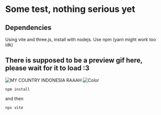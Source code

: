 # Some test, nothing serious yet

## Dependencies
Using vite and three.js, install with nodejs. Use npm (yarn might work too idk)

## There is supposed to be a preview gif here, please wait for it to load :3
![MY COUNTRY INDONESIA RAAAH](https://drive.google.com/uc?id=1fjvyxD71XKHGdjUmDDDaKrrLkOOW3oWN)
![Color](https://drive.google.com/uc?id=1irR2gIn4e5OTXnAxP_4dA8UcOwssMUi7)

`npm install`

and then

`npx vite`
